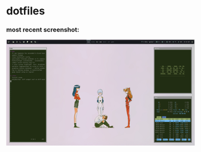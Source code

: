 # dotfiles
### most recent screenshot:
![screenshot](https://raw.githubusercontent.com/bhavyakukkar/dotfiles/main/screenshots/2023-10-08-021049_1920x1080_scrot.png)
